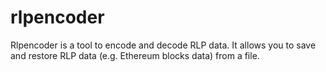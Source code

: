 # rlpencoder

Rlpencoder is a tool to encode and decode RLP data. It allows you to save and restore RLP data (e.g. Ethereum blocks data) from a file.  

